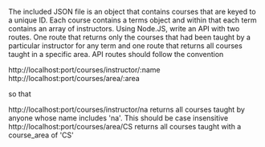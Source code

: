The included JSON file is an object that contains courses that are keyed to a unique ID. Each course contains a terms object and within that each term contains an array of instructors. Using Node.JS, write an API with two routes. One route that returns only the courses that had been taught by a particular instructor for any term and one route that returns all courses taught in a specific area. API routes should follow the convention

http://localhost:port/courses/instructor/:name
http://localhost:port/courses/area/:area

so that

http://localhost:port/courses/instructor/na returns all courses taught by anyone whose name includes 'na'. This should be case insensitive
http://localhost:port/courses/area/CS returns all courses taught with a course_area of 'CS'